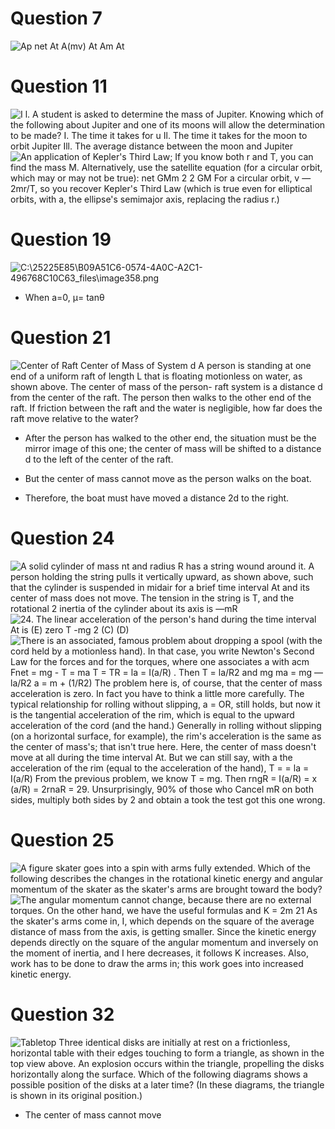 Question 7
==========

  <img src="./media/image355.png" alt="Ap net At A(mv) At Am At "/>

Question 11
===========

  <img src="./media/image356.png" alt="I l. A student is asked to determine the mass of Jupiter. Knowing which of the following about Jupiter and one of its moons will allow the determination to be made? I. The time it takes for u Il. The time it takes for the moon to orbit Jupiter Ill. The average distance between the moon and Jupiter "/>

  <img src="./media/image357.png" alt="An application of Kepler&#39;s Third Law; If you know both r and T, you can find the mass M. Alternatively, use the satellite equation (for a circular orbit, which may or may not be true): net GMm 2 2 GM For a circular orbit, v — 2mr/T, so you recover Kepler&#39;s Third Law (which is true even for elliptical orbits, with a, the ellipse&#39;s semimajor axis, replacing the radius r.) "/>

Question 19
===========

  <img src="./media/image358.png" alt="C:\25225E85\B09A51C6-0574-4A0C-A2C1-496768C10C63_files\image358.png"/>

-   When a=0, μ= tanθ

Question 21
===========

  <img src="./media/image359.png" alt="Center of Raft Center of Mass of System d A person is standing at one end of a uniform raft of length L that is floating motionless on water, as shown above. The center of mass of the person- raft system is a distance d from the center of the raft. The person then walks to the other end of the raft. If friction between the raft and the water is negligible, how far does the raft move relative to the water? "/>

-   After the person has walked to the other end, the situation must be the mirror image of this one; the center of mass will be shifted to a distance d to the left of the center of the raft.

-   But the center of mass cannot move as the person walks on the boat.

-   Therefore, the boat must have moved a distance 2d to the right.

Question 24
===========

  <img src="./media/image360.png" alt="A solid cylinder of mass nt and radius R has a string wound around it. A person holding the string pulls it vertically upward, as shown above, such that the cylinder is suspended in midair for a brief time interval At and its center of mass does not move. The tension in the string is T, and the rotational 2 inertia of the cylinder about its axis is —mR "/>

  <img src="./media/image361.png" alt="24. The linear acceleration of the person&#39;s hand during the time interval At is (E) zero T -mg 2 (C) (D) "/>

  <img src="./media/image362.png" alt="There is an associated, famous problem about dropping a spool (with the cord held by a motionless hand). In that case, you write Newton&#39;s Second Law for the forces and for the torques, where one associates a with acm Fnet = mg - T = ma T = TR = la = I(a/R) . Then T = la/R2 and mg ma = mg — la/R2 a = m + (1/R2) The problem here is, of course, that the center of mass acceleration is zero. In fact you have to think a little more carefully. The typical relationship for rolling without slipping, a = OR, still holds, but now it is the tangential acceleration of the rim, which is equal to the upward acceleration of the cord (and the hand.) Generally in rolling without slipping (on a horizontal surface, for example), the rim&#39;s acceleration is the same as the center of mass&#39;s; that isn&#39;t true here. Here, the center of mass doesn&#39;t move at all during the time interval At. But we can still say, with a the acceleration of the rim (equal to the acceleration of the hand), T = = la = I(a/R) From the previous problem, we know T = mg. Then rngR = I(a/R) = x (a/R) = 2rnaR = 29. Unsurprisingly, 90% of those who Cancel mR on both sides, multiply both sides by 2 and obtain a took the test got this one wrong. "/>

Question 25
===========

  <img src="./media/image363.png" alt="A figure skater goes into a spin with arms fully extended. Which of the following describes the changes in the rotational kinetic energy and angular momentum of the skater as the skater&#39;s arms are brought toward the body? "/>

  <img src="./media/image364.png" alt="The angular momentum cannot change, because there are no external torques. On the other hand, we have the useful formulas and K = 2m 21 As the skater&#39;s arms come in, I, which depends on the square of the average distance of mass from the axis, is getting smaller. Since the kinetic energy depends directly on the square of the angular momentum and inversely on the moment of inertia, and I here decreases, it follows K increases. Also, work has to be done to draw the arms in; this work goes into increased kinetic energy. "/>

Question 32
===========

  <img src="./media/image365.png" alt="Tabletop Three identical disks are initially at rest on a frictionless, horizontal table with their edges touching to form a triangle, as shown in the top view above. An explosion occurs within the triangle, propelling the disks horizontally along the surface. Which of the following diagrams shows a possible position of the disks at a later time? (In these diagrams, the triangle is shown in its original position.) "/>

-   The center of mass cannot move